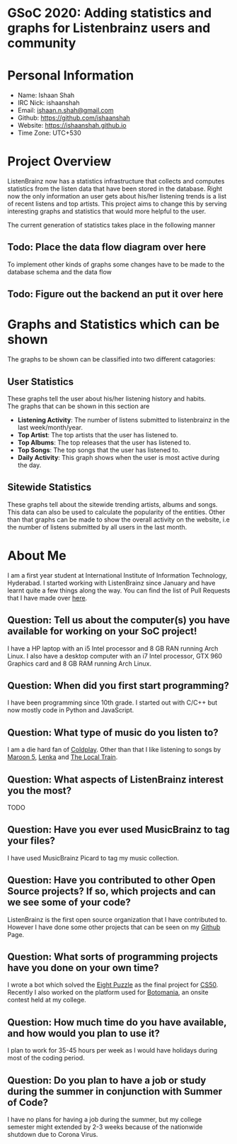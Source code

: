 # GSoC 2020: Adding statistics and graphs for Listenbrainz users and community

# Personal Information
- Name: Ishaan Shah
- IRC Nick: ishaanshah
- Email: ishaan.n.shah@gmail.com
- Github: https://github.com/ishaanshah
- Website: https://ishaanshah.github.io
- Time Zone: UTC+530

# Project Overview
ListenBrainz now has a statistics infrastructure that collects and computes statistics from the listen data that have been stored in the database. Right now the only information an user gets about his/her listening trends is a list of recent listens and top artists. This project aims to change this by serving interesting graphs and statistics that would more helpful to the user.

The current generation of statistics takes place in the following manner
## Todo: Place the data flow diagram over here

To implement other kinds of graphs some changes have to be made to the database schema and the data flow
## Todo: Figure out the backend an put it over here

# Graphs and Statistics which can be shown
The graphs to be shown can be classified into two different catagories:

## User Statistics
These graphs tell the user about his/her listening history and habits.<br>
The graphs that can be shown in this section are
- **Listening Activity**: The number of listens submitted to listenbrainz in the last week/month/year.
- **Top Artist**: The top artists that the user has listened to.
- **Top Albums**: The top releases that the user has listened to.
- **Top Songs**: The top songs that the user has listened to.
- **Daily Activity**: This graph shows when the user is most active during the day.

## Sitewide Statistics
These graphs tell about the sitewide trending artists, albums and songs. This data can also be used to calculate the popularity of the entities. Other than that graphs can be made to show the overall activity on the website, i.e the number of listens submitted by all users in the last month.

# About Me
I am a first year student at International Institute of Information Technology, Hyderabad. I started working with ListenBrainz since January and have learnt quite a few things along the way. You can find the list of Pull Requests that I have made over [here](https://github.com/metabrainz/listenbrainz-server/pulls?q=author%3Aishaanshah).

## Question: Tell us about the computer(s) you have available for working on your SoC project!
I have a HP laptop with an i5 Intel processor and 8 GB RAN running Arch Linux. I also have a desktop computer with an i7 Intel processor, GTX 960 Graphics card and 8 GB RAM running Arch Linux.

## Question: When did you first start programming?
I have been programming since 10th grade. I started out with C/C++ but now mostly code in Python and JavaScript.

## Question: What type of music do you listen to?
I am a die hard fan of [Coldplay](https://www.coldplay.com). Other than that I like listening to songs by [Maroon 5](https://maroon5.com), [Lenka](https://lenkamusic.com) and [The Local Train](https://www.facebook.com/TheLocalTrain/).

## Question: What aspects of ListenBrainz interest you the most?
TODO

## Question: Have you ever used MusicBrainz to tag your files?
I have used MusicBrainz Picard to tag my music collection.

## Question: Have you contributed to other Open Source projects? If so, which projects and can we see some of your code?
ListenBrainz is the first open source organization that I have contributed to. However I have done some other projects that can be seen on my [Github](https://github.com/ishaanshah) Page.

## Question: What sorts of programming projects have you done on your own time?
I wrote a bot which solved the [Eight Puzzle](https://github.com/ishaanshah/Eight-Solver) as the final project for [CS50](cs50.harvard.edu). Recently I also worked on the platform used for [Botomania](https://github.com/arpan-dasgupta/botomania-felicity-2020), an onsite contest held at my college.

## Question: How much time do you have available, and how would you plan to use it?
I plan to work for 35-45 hours per week as I would have holidays during most of the coding period.

## Question: Do you plan to have a job or study during the summer in conjunction with Summer of Code?
I have no plans for having a job during the summer, but my college semester might extended by 2-3 weeks because of the nationwide shutdown due to Corona Virus.

